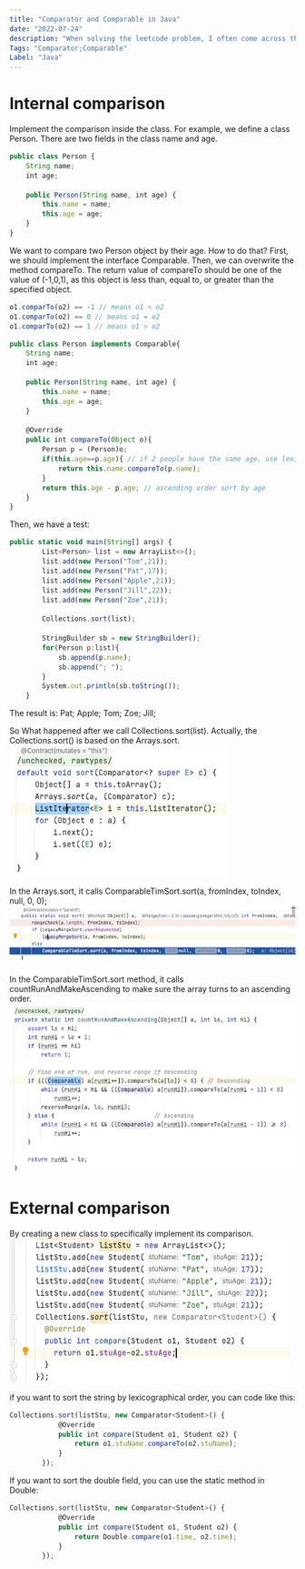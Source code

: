 ```yaml
---
title: "Comparator and Comparable in Java"
date: "2022-07-24"
description: "When solving the leetcode problem, I often come across the problem about Java Comparator, like sorting the ArrayList, designing the priorityQueue. I am a little confued about how to use the Java Comparator, so in this blog, I want to figure out clearly how to use comparator and comparable in Java"
Tags: "Comparator;Comparable"
Label: "Java"
---
```

# Internal comparison
Implement the comparison inside the class. For example, we define a class Person. There are two fields in the class name and age.
```js
public class Person {
	String name;
	int age;

	public Person(String name, int age) {
		this.name = name;
		this.age = age;
	}
}
```

We want to compare two Person object by their age. How to do that? First, we should implement the interface Comparable. Then, we can overwrite the method compareTo. The return value of compareTo should be one of the value of (-1,0,1), as this object is less than, equal to, or greater than the specified object.
```js
o1.comparTo(o2) == -1 // means o1 < o2
o1.comparTo(o2) == 0 // means o1 = o2
o1.comparTo(o2) == 1 // means o1 > o2
```
```js
public class Person implements Comparable{
	String name;
	int age;

	public Person(String name, int age) {
		this.name = name;
		this.age = age;
	}

	@Override
	public int compareTo(Object o){
		Person p = (Person)o;
		if(this.age==p.age){ // if 2 people have the same age, use lexicographically sorting
			return this.name.compareTo(p.name);
		}
		return this.age - p.age; // ascending order sort by age
	}
}
```

Then, we have a test:
```js
public static void main(String[] args) {
		List<Person> list = new ArrayList<>();
		list.add(new Person("Tom",21));
		list.add(new Person("Pat",17));
		list.add(new Person("Apple",21));
		list.add(new Person("Jill",22));
		list.add(new Person("Zoe",21));

		Collections.sort(list);

		StringBuilder sb = new StringBuilder();
		for(Person p:list){
			sb.append(p.name);
			sb.append("; ");
		}
		System.out.println(sb.toString());
	}
```

The result is: Pat; Apple; Tom; Zoe; Jill; 

So What happened after we call Collections.sort(list).
Actually, the Collections.sort() is based on the Arrays.sort.
![image1.png](./image1.png)

In the Arrays.sort, it calls ComparableTimSort.sort(a, fromIndex, toIndex, null, 0, 0);
![image2.png](./image2.png)

In the ComparableTimSort.sort method, it calls countRunAndMakeAscending to make sure the array turns to an ascending order.
![image3.png](./image3.png)


# External comparison
By creating a new class to specifically implement its comparison.
![image4.png](./image4.png)

if you want to sort the string by lexicographical order, you can code like this:
```js
Collections.sort(listStu, new Comparator<Student>() {
			@Override
			public int compare(Student o1, Student o2) {
				return o1.stuName.compareTo(o2.stuName);
			}
		});
```

If you want to sort the double field, you can use the static method in Double:
```js
Collections.sort(listStu, new Comparator<Student>() {
			@Override
			public int compare(Student o1, Student o2) {
				return Double.compare(o1.time, o2.time);
			}
		});
```